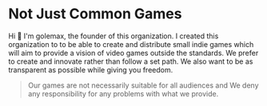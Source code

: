 # Not Just Common Games
Hi 👋
I'm golemax, the founder of this organization.
I created this organization to to be able to create and distribute small indie games which will aim to provide a vision of video games outside the standards.
We prefer to create and innovate rather than follow a set path.
We also want to be as transparent as possible while giving you freedom.

> Our games are not necessarily suitable for all audiences and We deny any responsibility for any problems with what we provide.
